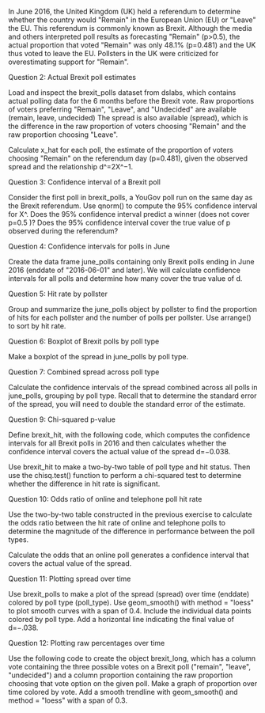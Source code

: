 In June 2016, the United Kingdom (UK) held a referendum to determine whether the country would "Remain" in the European Union (EU) or "Leave" the EU. This referendum is commonly known as Brexit. Although the media and others interpreted poll results as forecasting "Remain" (p>0.5), the actual proportion that voted "Remain" was only 48.1% (p=0.481) and the UK thus voted to leave the EU. Pollsters in the UK were criticized for overestimating support for "Remain". 


Question 2: Actual Brexit poll estimates

Load and inspect the brexit_polls dataset from dslabs, which contains actual polling data for the 6 months before the Brexit vote. Raw proportions of voters preferring "Remain", "Leave", and "Undecided" are available (remain, leave, undecided) The spread is also available (spread), which is the difference in the raw proportion of voters choosing "Remain" and the raw proportion choosing "Leave".

Calculate x_hat for each poll, the estimate of the proportion of voters choosing "Remain" on the referendum day (p=0.481), given the observed spread and the relationship d^=2X^−1. 


Question 3: Confidence interval of a Brexit poll

Consider the first poll in brexit_polls, a YouGov poll run on the same day as the Brexit referendum. Use qnorm() to compute the 95% confidence interval for X^. Does the 95% confidence interval predict a winner (does not cover  p=0.5 )? Does the 95% confidence interval cover the true value of  p  observed during the referendum?


Question 4: Confidence intervals for polls in June

Create the data frame june_polls containing only Brexit polls ending in June 2016 (enddate of "2016-06-01" and later). We will calculate confidence intervals for all polls and determine how many cover the true value of d.


Question 5: Hit rate by pollster

Group and summarize the june_polls object by pollster to find the proportion of hits for each pollster and the number of polls per pollster. Use arrange() to sort by hit rate.


Question 6: Boxplot of Brexit polls by poll type

Make a boxplot of the spread in june_polls by poll type.


Question 7: Combined spread across poll type

Calculate the confidence intervals of the spread combined across all polls in june_polls, grouping by poll type. Recall that to determine the standard error of the spread, you will need to double the standard error of the estimate.


Question 9: Chi-squared p-value

Define brexit_hit, with the following code, which computes the confidence intervals for all Brexit polls in 2016 and then calculates whether the confidence interval covers the actual value of the spread d=−0.038. 

Use brexit_hit to make a two-by-two table of poll type and hit status. Then use the chisq.test() function to perform a chi-squared test to determine whether the difference in hit rate is significant.


Question 10: Odds ratio of online and telephone poll hit rate

Use the two-by-two table constructed in the previous exercise to calculate the odds ratio between the hit rate of online and telephone polls to determine the magnitude of the difference in performance between the poll types.

Calculate the odds that an online poll generates a confidence interval that covers the actual value of the spread.


Question 11: Plotting spread over time

Use brexit_polls to make a plot of the spread (spread) over time (enddate) colored by poll type (poll_type). Use geom_smooth() with method = "loess" to plot smooth curves with a span of 0.4. Include the individual data points colored by poll type. Add a horizontal line indicating the final value of d=−.038.


Question 12: Plotting raw percentages over time

Use the following code to create the object brexit_long, which has a column vote containing the three possible votes on a Brexit poll ("remain", "leave", "undecided") and a column proportion containing the raw proportion choosing that vote option on the given poll. Make a graph of proportion over time colored by vote. Add a smooth trendline with geom_smooth() and method = "loess" with a span of 0.3.


